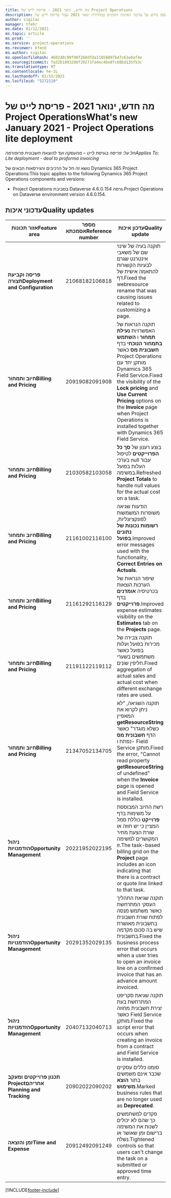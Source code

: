 ```yaml
---
title: מה חדש, ינואר 2021 - פריסת לייט של Project Operations
description: נושא זה מספק מידע על עדכוני האיכות הזמינים במהדורת ינואר 2021 עבור פריסת לייט של Project Operations.
author: sigitac
manager: tfehr
ms.date: 01/12/2021
ms.topic: article
ms.prod: ''
ms.service: project-operations
ms.reviewer: kfend
ms.author: sigitac
ms.openlocfilehash: 460240c90f98f268dfda11858897b47c61e8af4e
ms.sourcegitcommit: fa32b1893286f20271fa4ec4be8fc68bd135f53c
ms.translationtype: HT
ms.contentlocale: he-IL
ms.lasthandoff: 02/15/2021
ms.locfileid: "5272119"
---
```

# <a name="whats-new-january-2021---project-operations-lite-deployment"></a><span data-ttu-id="f5773-103">מה חדש, ינואר 2021 - פריסת לייט של Project Operations</span><span class="sxs-lookup"><span data-stu-id="f5773-103">What's new January 2021 - Project Operations lite deployment</span></span>


<span data-ttu-id="f5773-104">_חל על: פריסה בגרסת לייט – מהעסקה ועד להוצאת חשבונית פרופורמה_</span><span class="sxs-lookup"><span data-stu-id="f5773-104">_Applies To: Lite deployment - deal to proforma invoicing_</span></span>

<span data-ttu-id="f5773-105">נושא זה חל על הרכיבים והגירסאות הבאים של Dynamics 365 Project Operations:</span><span class="sxs-lookup"><span data-stu-id="f5773-105">This topic applies to the following Dynamics 365 Project Operations components and versions:</span></span>

  - <span data-ttu-id="f5773-106">Project Operations בסביבת Dataverse גרסה 4.6.0.154.</span><span class="sxs-lookup"><span data-stu-id="f5773-106">Project Operations on Dataverse environment version 4.6.0.154.</span></span>
  
## <a name="quality-updates"></a><span data-ttu-id="f5773-107">עדכוני איכות</span><span class="sxs-lookup"><span data-stu-id="f5773-107">Quality updates</span></span>

| <span data-ttu-id="f5773-108">**אזור תכונות**</span><span class="sxs-lookup"><span data-stu-id="f5773-108">**Feature area**</span></span> | <span data-ttu-id="f5773-109">**מספר אסמכתא**</span><span class="sxs-lookup"><span data-stu-id="f5773-109">**Reference number**</span></span> | <span data-ttu-id="f5773-110">**עדכון איכות**</span><span class="sxs-lookup"><span data-stu-id="f5773-110">**Quality update**</span></span> |
| --- | --- | --- |
| <span data-ttu-id="f5773-111">**פריסה וקביעת תצורה**</span><span class="sxs-lookup"><span data-stu-id="f5773-111">**Deployment and Configuration**</span></span> | <span data-ttu-id="f5773-112">2106818</span><span class="sxs-lookup"><span data-stu-id="f5773-112">2106818</span></span> | <span data-ttu-id="f5773-113">תוקנה בעיה של שינוי שם של משאבי אינטרנט שגרם לבעיות הקשורות להתאמה אישית של דף.</span><span class="sxs-lookup"><span data-stu-id="f5773-113">Fixed the webresource rename that was causing issues related to customizing a page.</span></span> |
| <span data-ttu-id="f5773-114">**חיוב ותמחור**</span><span class="sxs-lookup"><span data-stu-id="f5773-114">**Billing and Pricing**</span></span> | <span data-ttu-id="f5773-115">2091908</span><span class="sxs-lookup"><span data-stu-id="f5773-115">2091908</span></span> | <span data-ttu-id="f5773-116">תוקנה הנראות של האפשרויות **נעילת תמחור** ו **השתמש בתמחור הנוכחי** בדף **חשבונית מס** כאשר Project Operations מותקן יחד עם Dynamics 365 Field Service.</span><span class="sxs-lookup"><span data-stu-id="f5773-116">Fixed the visibility of the **Lock pricing** and **Use Current Pricing** options on the **Invoice** page when Project Operations is installed together with Dynamics 365 Field Service.</span></span> |
| <span data-ttu-id="f5773-117">**חיוב ותמחור**</span><span class="sxs-lookup"><span data-stu-id="f5773-117">**Billing and Pricing**</span></span> | <span data-ttu-id="f5773-118">2103058</span><span class="sxs-lookup"><span data-stu-id="f5773-118">2103058</span></span> | <span data-ttu-id="f5773-119">בוצע רענון של **סך כל הפרוייקטים** לטיפול בערכי null עבור העלות בפועל במשימה.</span><span class="sxs-lookup"><span data-stu-id="f5773-119">Refreshed **Project Totals** to handle null values for the actual cost on a task.</span></span> |
| <span data-ttu-id="f5773-120">**חיוב ותמחור**</span><span class="sxs-lookup"><span data-stu-id="f5773-120">**Billing and Pricing**</span></span> | <span data-ttu-id="f5773-121">2116100</span><span class="sxs-lookup"><span data-stu-id="f5773-121">2116100</span></span> | <span data-ttu-id="f5773-122">הודעות שגיאה משופרות המשמשות לפונקציונליות, **רשומות נכונות של נתונים בפועל**.</span><span class="sxs-lookup"><span data-stu-id="f5773-122">Improved error messages used with the functionality, **Correct Entries on Actuals**.</span></span> |
| <span data-ttu-id="f5773-123">**חיוב ותמחור**</span><span class="sxs-lookup"><span data-stu-id="f5773-123">**Billing and Pricing**</span></span> | <span data-ttu-id="f5773-124">2116129</span><span class="sxs-lookup"><span data-stu-id="f5773-124">2116129</span></span> | <span data-ttu-id="f5773-125">שיפור הנראות של הערכות הוצאות בכרטיסיה **אומדנים** בדף **פרוייקטים**.</span><span class="sxs-lookup"><span data-stu-id="f5773-125">Improved expense estimates visibility on the **Estimates** tab on the **Projects** page.</span></span> |
| <span data-ttu-id="f5773-126">**חיוב ותמחור**</span><span class="sxs-lookup"><span data-stu-id="f5773-126">**Billing and Pricing**</span></span> | <span data-ttu-id="f5773-127">2119112</span><span class="sxs-lookup"><span data-stu-id="f5773-127">2119112</span></span> | <span data-ttu-id="f5773-128">תוקנה צבירה של מכירות בפועל ועלות בפועל כאשר משתמשים בשערי חליפין שונים.</span><span class="sxs-lookup"><span data-stu-id="f5773-128">Fixed aggregation of actual sales and actual cost when different exchange rates are used.</span></span> |
| <span data-ttu-id="f5773-129">**חיוב ותמחור**</span><span class="sxs-lookup"><span data-stu-id="f5773-129">**Billing and Pricing**</span></span> | <span data-ttu-id="f5773-130">2134705</span><span class="sxs-lookup"><span data-stu-id="f5773-130">2134705</span></span> | <span data-ttu-id="f5773-131">תוקנה השגיאה, "לא ניתן לקרוא את המאפיין **getResourceString** כשלא מוגדר" כאשר הדף **חשבונית מס** נפתח ו- Field Service מותקן.</span><span class="sxs-lookup"><span data-stu-id="f5773-131">Fixed the error, "Cannot read property **getResourceString** of undefined" when the **Invoice** page is opened and Field Service is installed.</span></span> |
| <span data-ttu-id="f5773-132">**ניהול הזדמנויות**</span><span class="sxs-lookup"><span data-stu-id="f5773-132">**Opportunity Management**</span></span> | <span data-ttu-id="f5773-133">2022195</span><span class="sxs-lookup"><span data-stu-id="f5773-133">2022195</span></span> | <span data-ttu-id="f5773-134">רשת החיוב המבוססת על משימות בדף **פרוייקט** כוללת סמל המציין כי יש חוזה או שורת הצעת מחיר המקושרים למשימה זו.</span><span class="sxs-lookup"><span data-stu-id="f5773-134">The task-based billing grid on the **Project** page includes an icon indicating that there is a contract or quote line linked to that task.</span></span> |
| <span data-ttu-id="f5773-135">**ניהול הזדמנויות**</span><span class="sxs-lookup"><span data-stu-id="f5773-135">**Opportunity Management**</span></span> | <span data-ttu-id="f5773-136">2029135</span><span class="sxs-lookup"><span data-stu-id="f5773-136">2029135</span></span> | <span data-ttu-id="f5773-137">תוקנה שגיאת התהליך העסקי המתרחשת כאשר משתמש מנסה לפתוח שורת חשבונית בחשבונית מאושרת שיש בה סכום מקדמה בחשבונית.</span><span class="sxs-lookup"><span data-stu-id="f5773-137">Fixed the business process error that occurs when a user tries to open an invoice line on a confirmed invoice that has an advance amount invoiced.</span></span> |
| <span data-ttu-id="f5773-138">**ניהול הזדמנויות**</span><span class="sxs-lookup"><span data-stu-id="f5773-138">**Opportunity Management**</span></span> | <span data-ttu-id="f5773-139">2040713</span><span class="sxs-lookup"><span data-stu-id="f5773-139">2040713</span></span> | <span data-ttu-id="f5773-140">תוקנה שגיאת סקריפט המתרחשת בעת יצירת חשבונית מחוזה כאשר Field Service מותקן.</span><span class="sxs-lookup"><span data-stu-id="f5773-140">Fixed the script error that occurs when creating an invoice from a contract and Field Service is installed.</span></span> |
| <span data-ttu-id="f5773-141">**‏‫תכנון פרוייקטים ומעקב אחריהם**</span><span class="sxs-lookup"><span data-stu-id="f5773-141">**Project Planning and Tracking**</span></span> | <span data-ttu-id="f5773-142">2090202</span><span class="sxs-lookup"><span data-stu-id="f5773-142">2090202</span></span> | <span data-ttu-id="f5773-143">סומנו כללים עסקיים שכבר אינם משמשים בתור **הוצא משימוש**.</span><span class="sxs-lookup"><span data-stu-id="f5773-143">Marked business rules that are no longer used as **Deprecated**.</span></span> |
| <span data-ttu-id="f5773-144">**זמן והוצאה**</span><span class="sxs-lookup"><span data-stu-id="f5773-144">**Time and Expense**</span></span> | <span data-ttu-id="f5773-145">2091249</span><span class="sxs-lookup"><span data-stu-id="f5773-145">2091249</span></span> | <span data-ttu-id="f5773-146">פקדים למשתמשים כך שהם לא יכולים לשנות את המשימה ברישום זמן שאושר או נשלח.</span><span class="sxs-lookup"><span data-stu-id="f5773-146">Tightened controls so that users can't change the task on a submitted or approved time entry.</span></span> |


[!INCLUDE[footer-include](../../includes/footer-banner.md)]